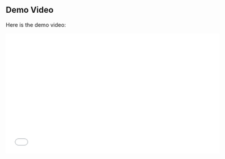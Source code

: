 ## Demo Video

Here is the demo video:

<iframe width="560" height="315" src= [Watch the video on OneDrive]("https://binghamton-my.sharepoint.com/:v:/g/personal/smane_binghamton_edu/EZ8we6mKHYtOtX4GVRGLfqMB6Lc_ZZoq9H_fYliSZTR33g?e=zGUiKV") frameborder="0" allowfullscreen></iframe>

